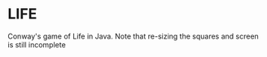 LIFE
====

Conway's game of Life in Java.  Note that re-sizing the squares and screen is still incomplete
